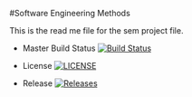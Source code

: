 #Software Engineering Methods

This is the read me file for the sem project file.

- Master Build Status [![Build Status](https://travis-ci.com/KerrJack/sem.svg?branch=master)](https://travis-ci.com/KerrJack/sem)

- License [![LICENSE](https://img.shields.io/github/license/KerrJack/sem.svg?style=flat-square)](https://github.com/KerrJack/sem/blob/master/LICENSE)

- Release [![Releases](https://img.shields.io/github/release/KerrJack/sem/all.svg?style=flat-square)](https://github.com/KerrJack/sem/releases)
